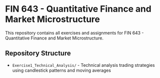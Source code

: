 # FIN 643 - Quantitative Finance and Market Microstructure

This repository contains all exercises and assignments for FIN 643 - Quantitative Finance and Market Microstructure.

## Repository Structure

- `Exercise1_Technical_Analysis/` - Technical analysis trading strategies using candlestick patterns and moving averages
